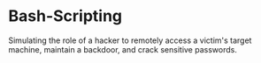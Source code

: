 # Bash-Scripting
Simulating the role of a hacker to remotely access a victim's target machine, maintain a backdoor, and crack sensitive passwords.
